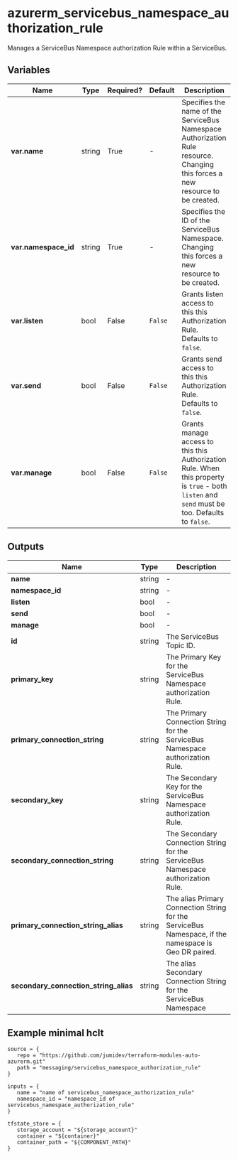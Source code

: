 # azurerm_servicebus_namespace_authorization_rule

Manages a ServiceBus Namespace authorization Rule within a ServiceBus.

## Variables

| Name | Type | Required? |  Default  |  Description |
| ---- | ---- | --------- |  ----------- | ----------- |
| **var.name** | string | True | -  |  Specifies the name of the ServiceBus Namespace Authorization Rule resource. Changing this forces a new resource to be created. | 
| **var.namespace_id** | string | True | -  |  Specifies the ID of the ServiceBus Namespace. Changing this forces a new resource to be created. | 
| **var.listen** | bool | False | `False`  |  Grants listen access to this this Authorization Rule. Defaults to `false`. | 
| **var.send** | bool | False | `False`  |  Grants send access to this this Authorization Rule. Defaults to `false`. | 
| **var.manage** | bool | False | `False`  |  Grants manage access to this this Authorization Rule. When this property is `true` - both `listen` and `send` must be too. Defaults to `false`. | 



## Outputs

| Name | Type | Description |
| ---- | ---- | --------- | 
| **name** | string  | - | 
| **namespace_id** | string  | - | 
| **listen** | bool  | - | 
| **send** | bool  | - | 
| **manage** | bool  | - | 
| **id** | string  | The ServiceBus Topic ID. | 
| **primary_key** | string  | The Primary Key for the ServiceBus Namespace authorization Rule. | 
| **primary_connection_string** | string  | The Primary Connection String for the ServiceBus Namespace authorization Rule. | 
| **secondary_key** | string  | The Secondary Key for the ServiceBus Namespace authorization Rule. | 
| **secondary_connection_string** | string  | The Secondary Connection String for the ServiceBus Namespace authorization Rule. | 
| **primary_connection_string_alias** | string  | The alias Primary Connection String for the ServiceBus Namespace, if the namespace is Geo DR paired. | 
| **secondary_connection_string_alias** | string  | The alias Secondary Connection String for the ServiceBus Namespace | 

## Example minimal hclt

```hcl
source = {
   repo = "https://github.com/jumidev/terraform-modules-auto-azurerm.git" 
   path = "messaging/servicebus_namespace_authorization_rule" 
}

inputs = {
   name = "name of servicebus_namespace_authorization_rule" 
   namespace_id = "namespace_id of servicebus_namespace_authorization_rule" 
}

tfstate_store = {
   storage_account = "${storage_account}" 
   container = "${container}" 
   container_path = "${COMPONENT_PATH}" 
}


```